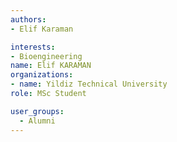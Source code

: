 ```yaml
---
authors:
- Elif Karaman

interests:
- Bioengineering
name: Elif KARAMAN 
organizations:
- name: Yildiz Technical University
role: MSc Student

user_groups:
  - Alumni
---
```


